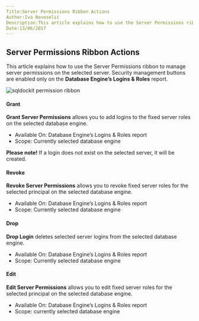 ```yaml
---
Title:Server Permissions Ribbon Actions
Author:Iva Novoselić
Description:This article explains how to use the Server Permissions ribbon to manage server permissions on the selected server
Date:13/06/2017
---
```

## Server Permissions Ribbon Actions

This article explains how to use the Server Permissions ribbon to manage server permissions on the selected server. Security management buttons are enabled only on the __Database Engine’s Logins & Roles__ report.

![sqldockit permission ribbon](https://www.sqldockit.com/wp-content/uploads/2017/03/sqldockit-server-permissions-ribbon.png "Logo Title Text 1")

#### Grant

__Grant Server Permissions__ allows you to add logins to the fixed server roles on the selected database engine.

* Available On: Database Engine’s Logins & Roles report
* Scope: Currently selected database engine

__Please note!__ If a login does not exist on the selected server, it will be created.

#### Revoke

__Revoke Server Permissions__ allows you to revoke fixed server roles for the selected principal on the selected database engine.

* Available On: Database Engine’s Logins & Roles report
* Scope: Currently selected database engine

#### Drop

__Drop Login__ deletes selected server logins from the selected database engine.

* Available On: Database Engine’s Logins & Roles report
* Scope: Currently selected database engine

#### Edit

__Edit Server Permissions__ allows you to edit fixed server roles for the selected principal on the selected database engine.

* Available On: Database Engine’s Logins & Roles report
* Scope: currently selected database engine
